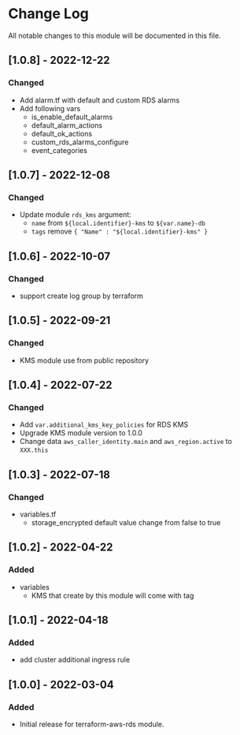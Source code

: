 # Change Log

All notable changes to this module will be documented in this file.

## [1.0.8] - 2022-12-22

### Changed

- Add alarm.tf with default and custom RDS alarms
- Add following vars
    - is_enable_default_alarms
    - default_alarm_actions
    - default_ok_actions
    - custom_rds_alarms_configure
    - event_categories

## [1.0.7] - 2022-12-08

### Changed

- Update module `rds_kms` argument:
    - `name` from `${local.identifier}-kms` to `${var.name}-db`
    - `tags` remove `{ "Name" : "${local.identifier}-kms" }`

## [1.0.6] - 2022-10-07

### Changed

- support create log group by terraform

## [1.0.5] - 2022-09-21

### Changed

- KMS module use from public repository

## [1.0.4] - 2022-07-22

### Changed

- Add `var.additional_kms_key_policies` for RDS KMS
- Upgrade KMS module version to 1.0.0
- Change data `aws_caller_identity.main` and `aws_region.active` to `XXX.this`

## [1.0.3] - 2022-07-18

### Changed

- variables.tf
  - storage_encrypted default value change from false to true

## [1.0.2] - 2022-04-22

### Added

- variables
  - KMS that create by this module will come with tag

## [1.0.1] - 2022-04-18

### Added

- add cluster additional ingress rule 

## [1.0.0] - 2022-03-04

### Added

- Initial release for terraform-aws-rds module.
